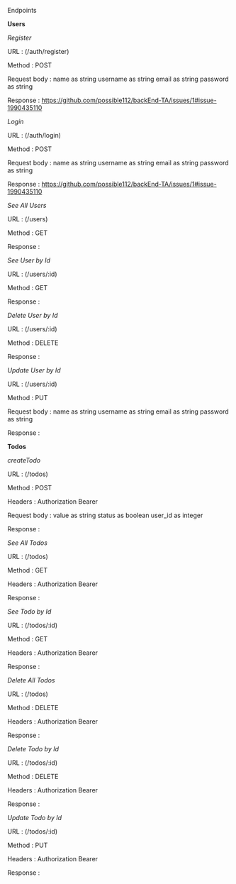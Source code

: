 Endpoints

**Users**

  _Register_
  
  URL : (/auth/register)

  Method : POST

  Request body : 
  name as string
  username as string
  email as string
  password as string

  Response : https://github.com/possible112/backEnd-TA/issues/1#issue-1990435110

  _Login_

  URL : (/auth/login)

  Method : POST

  Request body : 
  name as string
  username as string
  email as string
  password as string

  Response : https://github.com/possible112/backEnd-TA/issues/1#issue-1990435110

  _See All Users_

  URL : (/users)

  Method : GET

  Response :

  _See User by Id_

  URL : (/users/:id)

  Method : GET

  Response :
  
  _Delete User by Id_

  URL : (/users/:id)

  Method : DELETE

  Response :

  _Update User by Id_

  URL : (/users/:id)

  Method : PUT

  Request body : 
  name as string
  username as string
  email as string
  password as string

  Response :

**Todos**

  _createTodo_

  URL : (/todos)

  Method : POST

  Headers : Authorization Bearer <token>

  Request body : 
  value as string
  status as boolean
  user_id as integer

  Response : 

  _See All Todos_

  URL : (/todos)

  Method : GET

  Headers : Authorization Bearer <token>

  Response :  

  _See Todo by Id_

  URL : (/todos/:id)

  Method : GET

  Headers : Authorization Bearer <token>

  Response :  

  _Delete All Todos_

  URL : (/todos)

  Method : DELETE

  Headers : Authorization Bearer <token>

  Response :  

  _Delete Todo by Id_

  URL : (/todos/:id)

  Method : DELETE

  Headers : Authorization Bearer <token>

  Response :  

  _Update Todo by Id_

  URL : (/todos/:id)

  Method : PUT

  Headers : Authorization Bearer <token>

  Response : 
  










  
